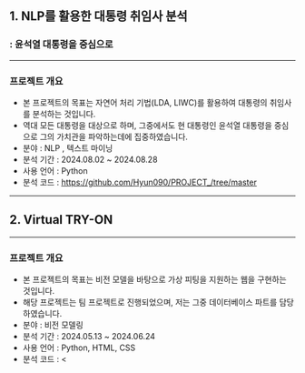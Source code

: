 ## 1. NLP를 활용한 대통령 취임사 분석 
### : 윤석열 대통령을 중심으로
****
### 프로젝트 개요
- 본 프로젝트의 목표는 자연어 처리 기법(LDA, LIWC)를 활용하여 대통령의 취임사를 분석하는 것입니다.
- 역대 모든 대통령을 대상으로 하며, 그중에서도 현 대통령인 윤석열 대통령을 중심으로 그의 가치관을 파악하는데에 집중하였습니다.
- 분야 : NLP , 텍스트 마이닝
- 분석 기간 : 2024.08.02 ~ 2024.08.28
- 사용 언어 : Python
- 분석 코드 : <https://github.com/Hyun090/PROJECT_/tree/master>

*******
## 2. Virtual TRY-ON
*******
### 프로젝트 개요
- 본 프로젝트의 목표는 비전 모델을 바탕으로 가상 피팅을 지원하는 웹을 구현하는 것입니다.
- 해당 프로젝트는 팀 프로젝트로 진행되었으며, 저는 그중 데이터베이스 파트를 담당하였습니다.
- 분야 : 비전 모델링
- 분석 기간 : 2024.05.13 ~ 2024.06.24
- 사용 언어 : Python, HTML, CSS
- 분석 코드 : <
